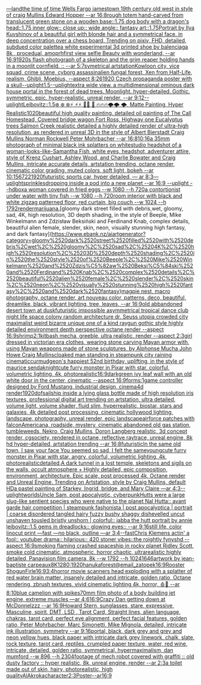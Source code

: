 [—land](https://www.ebank.nz/aiartgenerator?category=%E2%80%94land)[the time of time Wells Fargo jamestown 19th century old west in style of craig Mullins Edward Hopper --ar 16:8](https://www.ebank.nz/aiartgenerator?category=the%2520time%2520of%2520time%2520Wells%2520Fargo%2520jamestown%252019th%2520century%2520old%2520west%2520in%2520style%2520of%2520craig%2520Mullins%2520Edward%2520Hopper%2520--ar%252016%3A8)[rough totem hand-carved from translucent green stone on a wooden base::1.75 dog body with a dragon's head::1.75 inner glow:: close up:: wide angle:: fantasy art::1.75](https://www.ebank.nz/aiartgenerator?category=rough%2520totem%2520hand-carved%2520from%2520translucent%2520green%2520stone%2520on%2520a%2520wooden%2520base%3A%3A1.75%2520dog%2520body%2520with%2520a%2520dragon%27s%2520head%3A%3A1.75%2520inner%2520glow%3A%3A%2520close%2520up%3A%3A%2520wide%2520angle%3A%3A%2520fantasy%2520art%3A%3A1.75)[Portrait by Ilya Kuvshinov of a beautiful girl with blonde hair and a symmetrical face, in deep concentration over a chess board, Trending on pixiv, FHD, detailed, subdued color palette](https://www.ebank.nz/aiartgenerator?category=Portrait%2520by%2520Ilya%2520Kuvshinov%2520of%2520a%2520beautiful%2520girl%2520with%2520blonde%2520hair%2520and%2520a%2520symmetrical%2520face%2C%2520in%2520deep%2520concentration%2520over%2520a%2520chess%2520board%2C%2520Trending%2520on%2520pixiv%2C%2520FHD%2C%2520detailed%2C%2520subdued%2520color%2520palette)[a white experimental 3d printed shoe by balenciaga 8k , procedual, amoprh](https://www.ebank.nz/aiartgenerator?category=a%2520white%2520experimental%25203d%2520printed%2520shoe%2520by%2520balenciaga%25208k%2520%2C%2520procedual%2C%2520amoprh)[first view selfie Beauty with wonderland, --ar 16:9](https://www.ebank.nz/aiartgenerator?category=first%2520view%2520selfie%2520Beauty%2520with%2520wonderland%2C%2520--ar%252016%3A9)[1920s flash photograph of a skeleton and the grim reaper holding hands in a moonlit cornfield. :: --ar 5:7](https://www.ebank.nz/aiartgenerator?category=1920s%2520flash%2520photograph%2520of%2520a%2520skeleton%2520and%2520the%2520grim%2520reaper%2520holding%2520hands%2520in%2520a%2520moonlit%2520cornfield.%2520%3A%3A%2520--ar%25205%3A7)[symetrical,](https://www.ebank.nz/aiartgenerator?category=symetrical%2C)[artstation](https://www.ebank.nz/aiartgenerator?category=artstation)[Kowloon city, vice squad, crime scene, cyborg assassin](https://www.ebank.nz/aiartgenerator?category=Kowloon%2520city%2C%2520vice%2520squad%2C%2520crime%2520scene%2C%2520cyborg%2520assassin)[alien fungal forest, Xen from Half-Life, realism, Ghibli, Moebius, --aspect 8:26](https://www.ebank.nz/aiartgenerator?category=alien%2520fungal%2520forest%2C%2520Xen%2520from%2520Half-Life%2C%2520realism%2C%2520Ghibli%2C%2520Moebius%2C%2520--aspect%25208%3A26)[1920 Czech propaganda poster with  a skull](https://www.ebank.nz/aiartgenerator?category=1920%2520Czech%2520propaganda%2520poster%2520with%2520%2520a%2520skull)[--uplight](https://www.ebank.nz/aiartgenerator?category=--uplight)[1.5](https://www.ebank.nz/aiartgenerator?category=1.5)[--uplight](https://www.ebank.nz/aiartgenerator?category=--uplight)[extra wide view. a multidimensional ominous dark house portal in the forest of dead trees. Moonlight. hyper-detailed. Gothic. symmetric. epic. hyper-realistic. unreal render. --ar 9:12](https://www.ebank.nz/aiartgenerator?category=extra%2520wide%2520view.%2520a%2520multidimensional%2520ominous%2520dark%2520house%2520portal%2520in%2520the%2520forest%2520of%2520dead%2520trees.%2520Moonlight.%2520hyper-detailed.%2520Gothic.%2520symmetric.%2520epic.%2520hyper-realistic.%2520unreal%2520render.%2520--ar%25209%3A12)[--uplight](https://www.ebank.nz/aiartgenerator?category=--uplight)[Leibovitz::1.5](https://www.ebank.nz/aiartgenerator?category=Leibovitz%3A%3A1.5)[❄️ ❄️ ❄️⚡ ⚡⚡ 🌙🌙 🌙  🔥🔥🔥🌩️🌩️ 🌩️, Matte Painting, Hyper Realistic](https://www.ebank.nz/aiartgenerator?category=%E2%9D%84%EF%B8%8F%2520%E2%9D%84%EF%B8%8F%2520%E2%9D%84%EF%B8%8F%E2%9A%A1%2520%E2%9A%A1%E2%9A%A1%2520%F0%9F%8C%99%F0%9F%8C%99%2520%F0%9F%8C%99%2520%2520%F0%9F%94%A5%F0%9F%94%A5%F0%9F%94%A5%F0%9F%8C%A9%EF%B8%8F%F0%9F%8C%A9%EF%B8%8F%2520%F0%9F%8C%A9%EF%B8%8F%2C%2520Matte%2520Painting%2C%2520Hyper%2520Realistic)[1020](https://www.ebank.nz/aiartgenerator?category=1020)[beautiful high quality painting, detailed oil painting of The Call Homestead, Covered bridge wagon Fort Ross, Highway one Eucalyptus trees  Salmon Creek realistic detailed a highly detailed render of ultra-high resolution, as rendered in unreal 3D in the style of Albert Bierstadt Craig Mullins Norman Rockwell Peter Mohrbacher --ar 16:8](https://www.ebank.nz/aiartgenerator?category=beautiful%2520high%2520quality%2520painting%2C%2520detailed%2520oil%2520painting%2520of%2520The%2520Call%2520Homestead%2C%2520Covered%2520bridge%2520wagon%2520Fort%2520Ross%2C%2520Highway%2520one%2520Eucalyptus%2520trees%2520%2520Salmon%2520Creek%2520realistic%2520detailed%2520a%2520highly%2520detailed%2520render%2520of%2520ultra-high%2520resolution%2C%2520as%2520rendered%2520in%2520unreal%25203D%2520in%2520the%2520style%2520of%2520Albert%2520Bierstadt%2520Craig%2520Mullins%2520Norman%2520Rockwell%2520Peter%2520Mohrbacher%2520--ar%252016%3A8)[10:16](https://www.ebank.nz/aiartgenerator?category=10%3A16)[a 35mm photograph of minimal black ink splatters on white](https://www.ebank.nz/aiartgenerator?category=a%252035mm%2520photograph%2520of%2520minimal%2520black%2520ink%2520splatters%2520on%2520white)[studio headshot of a woman-looks-like-Samantha Fish, white eyes, headshot, adventurer attire, style of Krenz Cushart, Ashley Wood, and Charlie Bowater and Craig Mullins, intricate accurate details, artstation trending, octane render, cinematic color grading, muted colors, soft light, bokeh --ar 10:15](https://www.ebank.nz/aiartgenerator?category=studio%2520headshot%2520of%2520a%2520woman-looks-like-Samantha%2520Fish%2C%2520white%2520eyes%2C%2520headshot%2C%2520adventurer%2520attire%2C%2520style%2520of%2520Krenz%2520Cushart%2C%2520Ashley%2520Wood%2C%2520and%2520Charlie%2520Bowater%2520and%2520Craig%2520Mullins%2C%2520intricate%2520accurate%2520details%2C%2520artstation%2520trending%2C%2520octane%2520render%2C%2520cinematic%2520color%2520grading%2C%2520muted%2520colors%2C%2520soft%2520light%2C%2520bokeh%2520--ar%252010%3A15)[6722](https://www.ebank.nz/aiartgenerator?category=6722)[1920](https://www.ebank.nz/aiartgenerator?category=1920)[futuristic sports car, hyper detailed, — ar 8:3](https://www.ebank.nz/aiartgenerator?category=futuristic%2520sports%2520car%2C%2520hyper%2520detailed%2C%2520%E2%80%94%2520ar%25208%3A3)[—uplight](https://www.ebank.nz/aiartgenerator?category=%E2%80%94uplight)[sprinkles](https://www.ebank.nz/aiartgenerator?category=sprinkles)[dropping inside a pod into a new planet --ar 16:9 --uplight --hd](https://www.ebank.nz/aiartgenerator?category=dropping%2520inside%2520a%2520pod%2520into%2520a%2520new%2520planet%2520--ar%252016%3A9%2520--uplight%2520--hd)[box](https://www.ebank.nz/aiartgenerator?category=box)[a woman covered in fried eggs --w 1080 --h 720](https://www.ebank.nz/aiartgenerator?category=a%2520woman%2520covered%2520in%2520fried%2520eggs%2520--w%25201080%2520--h%2520720)[a contortionist under water with tiny fish --w 1080 --h 720](https://www.ebank.nz/aiartgenerator?category=a%2520contortionist%2520under%2520water%2520with%2520tiny%2520fish%2520--w%25201080%2520--h%2520720)[room interior with black and white zigzag patterned floor,  red curtain, big couch --w 1024 --h 1792](https://www.ebank.nz/aiartgenerator?category=room%2520interior%2520with%2520black%2520and%2520white%2520zigzag%2520patterned%2520floor%2C%2520%2520red%2520curtain%2C%2520big%2520couch%2520--w%25201024%2520--h%25201792)[render](https://www.ebank.nz/aiartgenerator?category=render)[marijuana.](https://www.ebank.nz/aiartgenerator?category=marijuana.)[gloomy dark street filled with debris,wet, gloomy, sad, 4K, high resolution, 3D depth shading, in the style of Beeple, Mike Winkelmann and Zdzisław Beksiński and Ferdinand Knab, complex details, beautiful alien female, slender, skin, neon, visually stunning high fantasy, and dark fantasy](https://www.ebank.nz/aiartgenerator?category=gloomy%2520dark%2520street%2520filled%2520with%2520debris%2Cwet%2C%2520gloomy%2C%2520sad%2C%25204K%2C%2520high%2520resolution%2C%25203D%2520depth%2520shading%2C%2520in%2520the%2520style%2520of%2520Beeple%2C%2520Mike%2520Winkelmann%2520and%2520Zdzis%C5%82aw%2520Beksi%C5%84ski%2520and%2520Ferdinand%2520Knab%2C%2520complex%2520details%2C%2520beautiful%2520alien%2520female%2C%2520slender%2C%2520skin%2C%2520neon%2C%2520visually%2520stunning%2520high%2520fantasy%2C%2520and%2520dark%2520fantasy)[magpie nest, macro photography, octane render, art nouveau color, patterns, deco, beautiful, dreamlike, black, vibrant lighting, tree, leaves, --ar 16:9](https://www.ebank.nz/aiartgenerator?category=magpie%2520nest%2C%2520macro%2520photography%2C%2520octane%2520render%2C%2520art%2520nouveau%2520color%2C%2520patterns%2C%2520deco%2C%2520beautiful%2C%2520dreamlike%2C%2520black%2C%2520vibrant%2520lighting%2C%2520tree%2C%2520leaves%2C%2520--ar%252016%3A9)[old abbandoned desert town at dusk](https://www.ebank.nz/aiartgenerator?category=old%2520abbandoned%2520desert%2520town%2520at%2520dusk)[futuristic impossible asymmetrical tropical dance club night life space colony random architecture dr. Seuss utopia crowded city maximalist weird bizarre unique one of a kind raygun gothic style highly detailed environment depth perspective octane render --aspect 16:9](https://www.ebank.nz/aiartgenerator?category=futuristic%2520impossible%2520asymmetrical%2520tropical%2520dance%2520club%2520night%2520life%2520space%2520colony%2520random%2520architecture%2520dr.%2520Seuss%2520utopia%2520crowded%2520city%2520maximalist%2520weird%2520bizarre%2520unique%2520one%2520of%2520a%2520kind%2520raygun%2520gothic%2520style%2520highly%2520detailed%2520environment%2520depth%2520perspective%2520octane%2520render%2520--aspect%252016%3A9)[shrimp](https://www.ebank.nz/aiartgenerator?category=shrimp)[2:1](https://www.ebank.nz/aiartgenerator?category=2%3A1)[kitbash mecha, greeble, ultra realistic, render --aspect 2:3](https://www.ebank.nz/aiartgenerator?category=kitbash%2520mecha%2C%2520greeble%2C%2520ultra%2520realistic%2C%2520render%2520--aspect%25202%3A3)[girl dressed in victorian era clothes, wearing stone carving Mayan armor with, using Mayan weapons made of stone sculptures, by Alphonse Mucha John Howe Craig Mullins](https://www.ebank.nz/aiartgenerator?category=girl%2520dressed%2520in%2520victorian%2520era%2520clothes%2C%2520wearing%2520stone%2520carving%2520Mayan%2520armor%2520with%2C%2520using%2520Mayan%2520weapons%2520made%2520of%2520stone%2520sculptures%2C%2520by%2520Alphonse%2520Mucha%2520John%2520Howe%2520Craig%2520Mullins)[cloaked man standing in steampunk city raining cinematic](https://www.ebank.nz/aiartgenerator?category=cloaked%2520man%2520standing%2520in%2520steampunk%2520city%2520raining%2520cinematic)[curmudgeon's happiest 52nd birthday, uplifting, in the style of maurice sendak](https://www.ebank.nz/aiartgenerator?category=curmudgeon%27s%2520happiest%252052nd%2520birthday%2C%2520uplifting%2C%2520in%2520the%2520style%2520of%2520maurice%2520sendak)[night](https://www.ebank.nz/aiartgenerator?category=night)[cute furry monster in Pixar with star, colorful, volumetric lighting, 4k, photorealistic](https://www.ebank.nz/aiartgenerator?category=cute%2520furry%2520monster%2520in%2520Pixar%2520with%2520star%2C%2520colorful%2C%2520volumetric%2520lighting%2C%25204k%2C%2520photorealistic)[16:9](https://www.ebank.nz/aiartgenerator?category=16%3A9)[dark](https://www.ebank.nz/aiartgenerator?category=dark)[green ivy leaf wall with an old white door in the center, cinematic --aspect 16:9](https://www.ebank.nz/aiartgenerator?category=green%2520ivy%2520leaf%2520wall%2520with%2520an%2520old%2520white%2520door%2520in%2520the%2520center%2C%2520cinematic%2520--aspect%252016%3A9)[forms:1](https://www.ebank.nz/aiartgenerator?category=forms%3A1)[game controller designed by Ford Mustang, industrial design, cinema4d render](https://www.ebank.nz/aiartgenerator?category=game%2520controller%2520designed%2520by%2520Ford%2520Mustang%2C%2520industrial%2520design%2C%2520cinema4d%2520render)[1920](https://www.ebank.nz/aiartgenerator?category=1920)[dof](https://www.ebank.nz/aiartgenerator?category=dof)[sailship inside a lying glass bottle made of high resolution iris textures, professional digital art trending on artstation, ultra detailed, volume light, volume shader, fluid slim, hyperrealistic, biostar, stars and galaxies, 4k detailed post processing, cinematic hollywood lighting, landscape, photography, unreal render, epic landscape](https://www.ebank.nz/aiartgenerator?category=sailship%2520inside%2520a%2520lying%2520glass%2520bottle%2520made%2520of%2520high%2520resolution%2520iris%2520textures%2C%2520professional%2520digital%2520art%2520trending%2520on%2520artstation%2C%2520ultra%2520detailed%2C%2520volume%2520light%2C%2520volume%2520shader%2C%2520fluid%2520slim%2C%2520hyperrealistic%2C%2520biostar%2C%2520stars%2520and%2520galaxies%2C%25204k%2520detailed%2520post%2520processing%2C%2520cinematic%2520hollywood%2520lighting%2C%2520landscape%2C%2520photography%2C%2520unreal%2520render%2C%2520epic%2520landscape)[airforce patches with falcon](https://www.ebank.nz/aiartgenerator?category=airforce%2520patches%2520with%2520falcon)[Americana, roadside, mystery, cinematic abandoned old gas station, tumbleweeds, Nekro, Craig Mullins, Doron Langberg realistic, 3d concept render, cgsociety, rendered in octane, reflective raytrace, unreal engine, 8k hd hyper-detailed, artstation trending --ar 16:8](https://www.ebank.nz/aiartgenerator?category=Americana%2C%2520roadside%2C%2520mystery%2C%2520cinematic%2520abandoned%2520old%2520gas%2520station%2C%2520tumbleweeds%2C%2520Nekro%2C%2520Craig%2520Mullins%2C%2520Doron%2520Langberg%2520realistic%2C%25203d%2520concept%2520render%2C%2520cgsociety%2C%2520rendered%2520in%2520octane%2C%2520reflective%2520raytrace%2C%2520unreal%2520engine%2C%25208k%2520hd%2520hyper-detailed%2C%2520artstation%2520trending%2520--ar%252016%3A8)[futuristic](https://www.ebank.nz/aiartgenerator?category=futuristic)[In the same old town, I saw your face You seemed so sad, I felt the same](https://www.ebank.nz/aiartgenerator?category=In%2520the%2520same%2520old%2520town%2C%2520I%2520saw%2520your%2520face%2520You%2520seemed%2520so%2520sad%2C%2520I%2520felt%2520the%2520same)[young](https://www.ebank.nz/aiartgenerator?category=young)[cute furry monster in Pixar with star, angry, colorful, volumetric lighting, 4k, photorealistic](https://www.ebank.nz/aiartgenerator?category=cute%2520furry%2520monster%2520in%2520Pixar%2520with%2520star%2C%2520angry%2C%2520colorful%2C%2520volumetric%2520lighting%2C%25204k%2C%2520photorealistic)[detailed,](https://www.ebank.nz/aiartgenerator?category=detailed%2C)[A dark tunnel in a lost temple, skeletons and sigils on the walls, occult atmosphere + Highly detailed, epic composition, environment, architecture. Epic scale, post processed 4k, Octane render and Unreal Engine. Trending on Artstation, style by Craig Mullins, default HD](https://www.ebank.nz/aiartgenerator?category=A%2520dark%2520tunnel%2520in%2520a%2520lost%2520temple%2C%2520skeletons%2520and%2520sigils%2520on%2520the%2520walls%2C%2520occult%2520atmosphere%2520%2B%2520Highly%2520detailed%2C%2520epic%2520composition%2C%2520environment%2C%2520architecture.%2520Epic%2520scale%2C%2520post%2520processed%25204k%2C%2520Octane%2520render%2520and%2520Unreal%2520Engine.%2520Trending%2520on%2520Artstation%2C%2520style%2520by%2520Craig%2520Mullins%2C%2520default%2520HD)[a pastel painting of Starkey, Ingrid, bridge, and Mary Claire —ar 4:3](https://www.ebank.nz/aiartgenerator?category=a%2520pastel%2520painting%2520of%2520Starkey%2C%2520Ingrid%2C%2520bridge%2C%2520and%2520Mary%2520Claire%2520%E2%80%94ar%25204%3A3)[--uplight](https://www.ebank.nz/aiartgenerator?category=--uplight)[worlds](https://www.ebank.nz/aiartgenerator?category=worlds)[Uncle Sam, post apocalyptic, cyberpunk](https://www.ebank.nz/aiartgenerator?category=Uncle%2520Sam%2C%2520post%2520apocalyptic%2C%2520cyberpunk)[Hutts were a large slug-like sentient species who were native to the planet Nal Hutta:: avant garde hair competition | steampunk fashonista | post apocalyptica | portrait | coarse disordered tangled hairy fuzzy bushy shaggy dishevelled uncut unshaven tousled bristly unshorn | colorful:: jabba the hutt portrait by annie leibovitz::1.5 gems in dreadlocks:: glowing eyes::  --ar 9:16](https://www.ebank.nz/aiartgenerator?category=Hutts%2520were%2520a%2520large%2520slug-like%2520sentient%2520species%2520who%2520were%2520native%2520to%2520the%2520planet%2520Nal%2520Hutta%3A%3A%2520avant%2520garde%2520hair%2520competition%2520%7C%2520steampunk%2520fashonista%2520%7C%2520post%2520apocalyptica%2520%7C%2520portrait%2520%7C%2520coarse%2520disordered%2520tangled%2520hairy%2520fuzzy%2520bushy%2520shaggy%2520dishevelled%2520uncut%2520unshaven%2520tousled%2520bristly%2520unshorn%2520%7C%2520colorful%3A%3A%2520jabba%2520the%2520hutt%2520portrait%2520by%2520annie%2520leibovitz%3A%3A1.5%2520gems%2520in%2520dreadlocks%3A%3A%2520glowing%2520eyes%3A%3A%2520%2520--ar%25209%3A16)[still life, color linocut  print —fast —no black, outline —ar 3:4](https://www.ebank.nz/aiartgenerator?category=still%2520life%2C%2520color%2520linocut%2520%2520print%2520%E2%80%94fast%2520%E2%80%94no%2520black%2C%2520outline%2520%E2%80%94ar%25203%3A4)[--fast](https://www.ebank.nz/aiartgenerator?category=--fast)[Chris Klemens actin' a fool:: youtuber drama:: hilarious:: 420 stoner vibes::](https://www.ebank.nz/aiartgenerator?category=Chris%2520Klemens%2520actin%27%2520a%2520fool%3A%3A%2520youtuber%2520drama%3A%3A%2520hilarious%3A%3A%2520420%2520stoner%2520vibes%3A%3A)[the roightly fynyshd --aspect 16:9](https://www.ebank.nz/aiartgenerator?category=the%2520roightly%2520fynyshd%2520--aspect%252016%3A9)[smoking flaming crashed spaceship in rocky planet Ridley Scott, smoke cold cinematic, atmospheric, horror chaotic, ultrarealistic highly detailed, Panavision film camera, 8k --w 1792 --h 1024](https://www.ebank.nz/aiartgenerator?category=smoking%2520flaming%2520crashed%2520spaceship%2520in%2520rocky%2520planet%2520Ridley%2520Scott%2C%2520smoke%2520cold%2520cinematic%2C%2520atmospheric%2C%2520horror%2520chaotic%2C%2520ultrarealistic%2520highly%2520detailed%2C%2520Panavision%2520film%2520camera%2C%25208k%2520--w%25201792%2520--h%25201024)[1646](https://www.ebank.nz/aiartgenerator?category=1646)[artwork by jean-baptiste carpeaux](https://www.ebank.nz/aiartgenerator?category=artwork%2520by%2520jean-baptiste%2520carpeaux)[8K](https://www.ebank.nz/aiartgenerator?category=8K)[1280:1920](https://www.ebank.nz/aiartgenerator?category=1280%3A1920)[hanuka](https://www.ebank.nz/aiartgenerator?category=hanuka)[forest](https://www.ebank.nz/aiartgenerator?category=forest)[@email_zatopek](https://www.ebank.nz/aiartgenerator?category=%40email_zatopek)[16:9](https://www.ebank.nz/aiartgenerator?category=16%3A9)[Rooster Shogun](https://www.ebank.nz/aiartgenerator?category=Rooster%2520Shogun)[Firle](https://www.ebank.nz/aiartgenerator?category=Firle)[16:9](https://www.ebank.nz/aiartgenerator?category=16%3A9)[3:4](https://www.ebank.nz/aiartgenerator?category=3%3A4)[horror movie scanners head exploding with a splatter of red water brain matter, insanely detailed and intricate, golden ratio, Octane rendering, zbrush textures, vivid cinematic lighting 4k, horror, 🩸🤯 --ar 8:10](https://www.ebank.nz/aiartgenerator?category=horror%2520movie%2520scanners%2520head%2520exploding%2520with%2520a%2520splatter%2520of%2520red%2520water%2520brain%2520matter%2C%2520insanely%2520detailed%2520and%2520intricate%2C%2520golden%2520ratio%2C%2520Octane%2520rendering%2C%2520zbrush%2520textures%2C%2520vivid%2520cinematic%2520lighting%25204k%2C%2520horror%2C%2520%F0%9F%A9%B8%F0%9F%A4%AF%2520--ar%25208%3A10)[blue camelion with spikes](https://www.ebank.nz/aiartgenerator?category=blue%2520camelion%2520with%2520spikes)[](https://www.ebank.nz/aiartgenerator?category=)[70mm film photo of a body building jet engine, extreme muscles —ar 4:6](https://www.ebank.nz/aiartgenerator?category=70mm%2520film%2520photo%2520of%2520a%2520body%2520building%2520jet%2520engine%2C%2520extreme%2520muscles%2520%E2%80%94ar%25204%3A6)[16:9](https://www.ebank.nz/aiartgenerator?category=16%3A9)[Crazy Dan getting down at McDonnelzzz --ar 16:9](https://www.ebank.nz/aiartgenerator?category=Crazy%2520Dan%2520getting%2520down%2520at%2520McDonnelzzz%2520--ar%252016%3A9)[Howard Stern, sunglasses, stare, expressive, Masculine, spirit, DMT, LSD , Tarot Card, Straight lines, alien language, chakras, tarot card, perfect eye alignment, perfect facial features, golden ratio, Peter Mohrbacher, Marc Simonetti, Mike Mignola, detailed, intricate ink illustration, symmetry --ar 9:16](https://www.ebank.nz/aiartgenerator?category=Howard%2520Stern%2C%2520sunglasses%2C%2520stare%2C%2520expressive%2C%2520Masculine%2C%2520spirit%2C%2520DMT%2C%2520LSD%2520%2C%2520Tarot%2520Card%2C%2520Straight%2520lines%2C%2520alien%2520language%2C%2520chakras%2C%2520tarot%2520card%2C%2520perfect%2520eye%2520alignment%2C%2520perfect%2520facial%2520features%2C%2520golden%2520ratio%2C%2520Peter%2520Mohrbacher%2C%2520Marc%2520Simonetti%2C%2520Mike%2520Mignola%2C%2520detailed%2C%2520intricate%2520ink%2520illustration%2C%2520symmetry%2520--ar%25209%3A16)[portal, black, dark grey and grey and neon yellow hues, black paper with intricate dark grey linework, chalk, slate, rock texture, tarot card, reptiles, crumpled paper texture, water, red wine, intricate, detailed, golden ratio, symmetrical, hypermaximalism, dan mumford  --w 896  --h 2304](https://www.ebank.nz/aiartgenerator?category=portal%2C%2520black%2C%2520dark%2520grey%2520and%2520grey%2520and%2520neon%2520yellow%2520hues%2C%2520black%2520paper%2520with%2520intricate%2520dark%2520grey%2520linework%2C%2520chalk%2C%2520slate%2C%2520rock%2520texture%2C%2520tarot%2520card%2C%2520reptiles%2C%2520crumpled%2520paper%2520texture%2C%2520water%2C%2520red%2520wine%2C%2520intricate%2C%2520detailed%2C%2520golden%2520ratio%2C%2520symmetrical%2C%2520hypermaximalism%2C%2520dan%2520mumford%2520%2520--w%2520896%2520%2520--h%25202304)[footage of mech robot covered with graffiti :: old dusty factory :: hyper realistic, 8k, unreal engine, render --ar 2:3](https://www.ebank.nz/aiartgenerator?category=footage%2520of%2520mech%2520robot%2520covered%2520with%2520graffiti%2520%3A%3A%2520old%2520dusty%2520factory%2520%3A%3A%2520hyper%2520realistic%2C%25208k%2C%2520unreal%2520engine%2C%2520render%2520--ar%25202%3A3)[a toilet made out of skin, hairy, photorealistic, high quality](https://www.ebank.nz/aiartgenerator?category=a%2520toilet%2520made%2520out%2520of%2520skin%2C%2520hairy%2C%2520photorealistic%2C%2520high%2520quality)[AlAkroka](https://www.ebank.nz/aiartgenerator?category=AlAkroka)[character](https://www.ebank.nz/aiartgenerator?category=character)[2:3](https://www.ebank.nz/aiartgenerator?category=2%3A3)[Poster--ar16:9](https://www.ebank.nz/aiartgenerator?category=Poster--ar16%3A9)